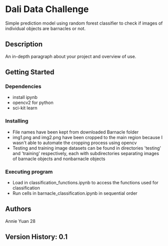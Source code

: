 # Dali Data Challenge

Simple prediction model using random forest classifier to check if images of individual objects are barnacles or not.

## Description

An in-depth paragraph about your project and overview of use.

## Getting Started

### Dependencies

* install ipynb
* opencv2 for python
* sci-kit learn

### Installing

* File names have been kept from downloaded Barnacle folder
* img1.png and img2.png have been cropped to the main region because I wasn't able to automate the cropping process using opencv
* Testing and training image datasets can be found in directories 'testing' and 'training' respectively, each with subdirectories separating images of barnacle objects and nonbarnacle objects

### Executing program

* Load in classification_functions.ipynb to access the functions used for classification
* Run cells in barnacle_classification.ipynb in sequential order

## Authors

Annie Yuan 28

## Version History: 0.1
